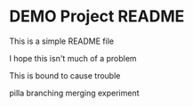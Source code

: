 # DEMO Project README

This is a simple README file

I hope this isn't much of a problem

This is bound to cause trouble

pilla branching merging experiment